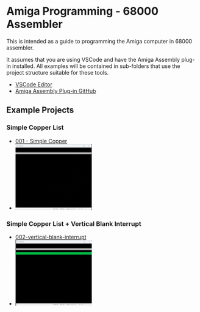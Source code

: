 # Amiga Programming - 68000 Assembler
This is intended as a guide to programming the Amiga computer in 68000 assembler.

It assumes that you are using VSCode and have the Amiga Assembly plug-in installed. All examples will be contained in sub-folders that use the project structure suitable for these tools.

- [VSCode Editor](https://code.visualstudio.com/)
- [Amiga Assembly Plug-in GitHub](https://github.com/prb28/vscode-amiga-assembly)

## Example Projects

### Simple Copper List
- [001 - Simple Copper](./001-simple-copper/)
- ![Simple Copper](./001-simple-copper/gfx/Thumb.png)

### Simple Copper List + Vertical Blank Interrupt
- [002-vertical-blank-interrupt](./002-vertical-blank-interrupt/)
- ![vertical-blank-interrupt](./002-vertical-blank-interrupt/gfx/Thumb.png)
